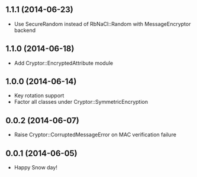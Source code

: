 1.1.1 (2014-06-23)
------------------
* Use SecureRandom instead of RbNaCl::Random with MessageEncryptor backend

1.1.0 (2014-06-18)
------------------
* Add Cryptor::EncryptedAttribute module

1.0.0 (2014-06-14)
------------------
* Key rotation support
* Factor all classes under Cryptor::SymmetricEncryption

0.0.2 (2014-06-07)
------------------
* Raise Cryptor::CorruptedMessageError on MAC verification failure

0.0.1 (2014-06-05)
------------------
* Happy Snow day!

